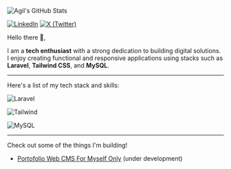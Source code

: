
![Agil's GitHub Stats](https://github-readme-stats.vercel.app/api?username=agilhz&show_icons=true&hide=contribs,prs,issues&theme=radical)

[![LinkedIn](https://cdn2.iconfinder.com/data/icons/social-media-2285/512/1_Linkedin_unofficial_colored_svg-48.png)](https://www.linkedin.com/in/agil-haubi-zikri-a4b202192/)
[![X (Twitter)](https://cdn2.iconfinder.com/data/icons/social-media-applications/64/social_media_applications_3-instagram-48.png)](https://x.com/agil_hz)

Hello there 👋,

I am a **tech enthusiast** with a strong dedication to building digital solutions.  
I enjoy creating functional and responsive applications using stacks such as  
**Laravel**, **Tailwind CSS**, and **MySQL**.

---

Here's a list of my tech stack and skills:


![Laravel](https://img.shields.io/badge/-Laravel-red?style=for-the-badge)

![Tailwind](https://img.shields.io/badge/-Tailwind-blue?style=for-the-badge)

![MySQL](https://img.shields.io/badge/-mysql-white?style=for-the-badge)

---

Check out some of the things I'm building!

- [Portofolio Web CMS For Myself Only](https://github.com/agilhz/portfolio-web-agil) (under development)


<!--
**agilhz/agilhz** is a ✨ _special_ ✨ repository because its `README.md` (this file) appears on your GitHub profile.

Here are some ideas to get you started:

- 🔭 I’m currently working on ...
- 🌱 I’m currently learning ...
- 👯 I’m looking to collaborate on ...
- 🤔 I’m looking for help with ...
- 💬 Ask me about ...
- 📫 How to reach me: ...
- 😄 Pronouns: ...
- ⚡ Fun fact: ...
-->
